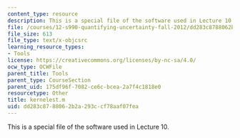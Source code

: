 ```yaml
---
content_type: resource
description: This is a special file of the software used in Lecture 10.
file: /courses/12-s990-quantifying-uncertainty-fall-2012/dd283c8788062b2a293ccf78aaf07fea_kernelest.m
file_size: 613
file_type: text/x-objcsrc
learning_resource_types:
- Tools
license: https://creativecommons.org/licenses/by-nc-sa/4.0/
ocw_type: OCWFile
parent_title: Tools
parent_type: CourseSection
parent_uid: 175df96f-7082-ce6c-bcea-2a7f4c1818e0
resourcetype: Other
title: kernelest.m
uid: dd283c87-8806-2b2a-293c-cf78aaf07fea
---
```

This is a special file of the software used in Lecture 10.